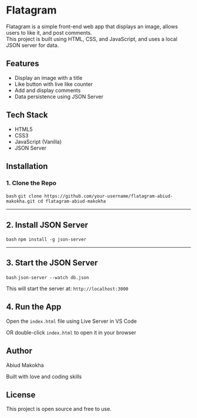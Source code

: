 # Flatagram

Flatagram is a simple front-end web app that displays an image, allows users to like it, and post comments.  
This project is built using HTML, CSS, and JavaScript, and uses a local JSON server for data.



## Features

- Display an image with a title  
- Like button with live like counter  
- Add and display comments  
- Data persistence using JSON Server



## Tech Stack

- HTML5  
- CSS3  
- JavaScript (Vanilla)  
- JSON Server



## Installation

### 1. Clone the Repo


``bash`` `git clone https://github.com/your-username/flatagram-abiud-makokha.git
cd flatagram-abiud-makokha`

---


## 2. Install JSON Server
``bash``
`npm install -g json-server`

---

## 3. Start the JSON Server
`bash`
`json-server --watch db.json`

This will start the server at:
``http://localhost:3000``

## 4. Run the App
Open the `index.html` file using Live Server in VS Code

OR double-click `index.html` to open it in your browser



## Author
Abiud Makokha

Built with love and coding skills

## License
This project is open source and free to use.